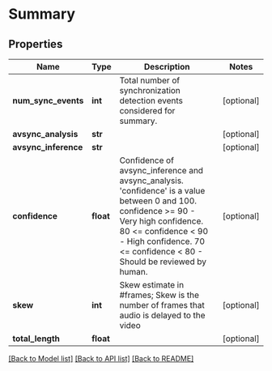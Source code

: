 # Summary

## Properties
Name | Type | Description | Notes
------------ | ------------- | ------------- | -------------
**num_sync_events** | **int** | Total number of synchronization detection events considered for summary. | [optional] 
**avsync_analysis** | **str** |  | [optional] 
**avsync_inference** | **str** |  | [optional] 
**confidence** | **float** | Confidence of avsync_inference and avsync_analysis. &#39;confidence&#39; is a value between 0 and 100. confidence &gt;&#x3D; 90  - Very high confidence. 80 &lt;&#x3D; confidence &lt; 90   - High confidence. 70 &lt;&#x3D; confidence &lt; 80   - Should be reviewed by human.  | [optional] 
**skew** | **int** | Skew estimate in #frames; Skew is the number of frames that audio is delayed to the video | [optional] 
**total_length** | **float** |  | [optional] 

[[Back to Model list]](../README.md#documentation-for-models) [[Back to API list]](../README.md#documentation-for-api-endpoints) [[Back to README]](../README.md)


